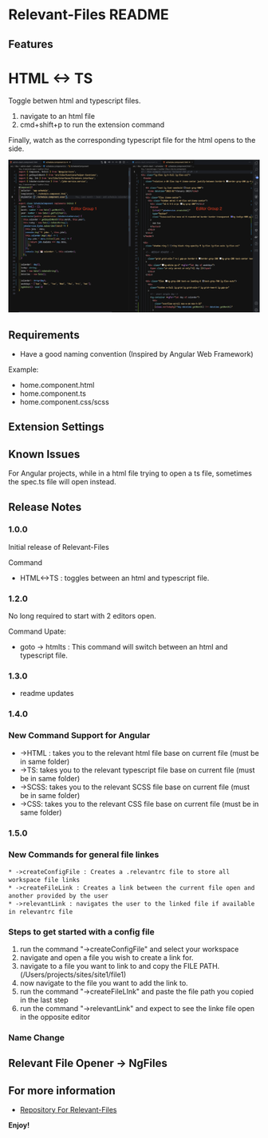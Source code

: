 # Relevant-Files README


## Features

# HTML <-> TS
Toggle betwen html and typescript files.

1. navigate to an html file
2. cmd+shift+p to run the extension command

Finally, watch as the corresponding typescript file for the html opens to the side.



![show casing editors](images/showEditors.png)

<!-- > Tip: Many popular extensions utilize animations. This is an excellent way to show off your extension! We recommend short, focused animations that are easy to follow. -->

## Requirements

* Have a good naming convention (Inspired by Angular Web Framework)
 
 Example:
  
  * home.component.html
  * home.component.ts
  * home.component.css/scss

## Extension Settings

## Known Issues

For Angular projects, while in a html file trying to open a ts file, sometimes the spec.ts file will open instead.

## Release Notes


### 1.0.0

Initial release of Relevant-Files

Command
* HTML<->TS : toggles between an html and typescript file.

### 1.2.0

No long required to start with 2 editors open.

Command Upate:

* goto -> htmlts : This command will switch between an html and typescript file.


### 1.3.0
* readme updates

### 1.4.0
 ### New Command Support for Angular
 * ->HTML : takes you to the relevant html file base on current file (must be in same folder)
 * ->TS: takes you to the relevant typescript file base on current file (must be in same folder)
 * ->SCSS: takes you to the relevant SCSS file base on current file (must be in same folder)
 * ->CSS: takes you to the relevant CSS file base on current file (must be in same folder)


 ### 1.5.0
 ### New Commands for general file linkes
    * ->createConfigFile : Creates a .relevantrc file to store all workspace file links
    * ->createFileLink : Creates a link between the current file open and another provided by the user
    * ->relevantLink : navigates the user to the linked file if available in relevantrc file

### Steps to get started with a config file
1. run the command "->createConfigFile" and select your workspace
2. navigate and open a file you wish to create a link for. 
3. navigate to a file you want to link to and copy the FILE PATH. (/Users/projects/sites/site1/file1)
4. now navigate to the file you want to add the link to.
5. run the command "->createFileLInk" and paste the file path you copied in the last step
6. run the command "->relevantLink" and expect to see the linke file open in the opposite editor


### Name Change
Relevant File Opener -> NgFiles
---

<!-- ## Following extension guidelines -->

<!-- Ensure that you've read through the extensions guidelines and follow the best practices for creating your extension. -->

<!-- * [Extension Guidelines](https://code.visualstudio.com/api/references/extension-guidelines) -->


## For more information

* [Repository For Relevant-Files](http://code.visualstudio.com/docs/languages/markdown)
<!-- * [Markdown Syntax Reference](https://help.github.com/articles/markdown-basics/) -->

**Enjoy!**
